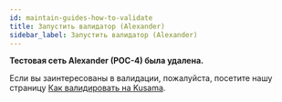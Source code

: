 ```yaml
---
id: maintain-guides-how-to-validate
title: Запустить валидатор (Alexander)
sidebar_label: Запустить валидатор (Alexander)
---
```


**Тестовая сеть Alexander (POC-4) была удалена.**

Если вы заинтересованы в валидации, пожалуйста, посетите нашу страницу [Как валидировать на Kusama](maintain-guides-how-to-validate-kusama).
